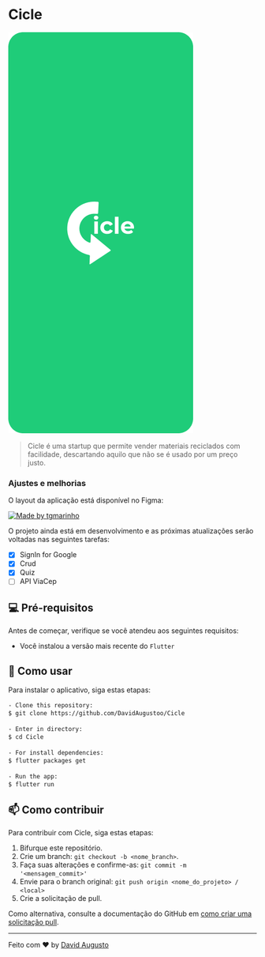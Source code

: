 # Cicle

<!---Esses são exemplos. Veja https://shields.io para outras pessoas ou para personalizar este conjunto de escudos. Você pode querer incluir dependências, status do projeto e informações de licença aqui--->


<img src="./assets/Cell.png" alt="exemplo imagem">




> Cicle é uma startup que permite vender materiais reciclados com facilidade, descartando aquilo que não se é usado por um preço justo.

 
### Ajustes e melhorias

O layout da aplicação está disponível no Figma:

<a  href="https://www.figma.com/file/yDjoNKatZiGCO3JS8961VJ/Cicle-App-Design?node-id=1%3A1726">

<img  alt="Made by tgmarinho"  src="https://img.shields.io/badge/Acessar%20Layout%20-Figma-%2304D361">

</a>


O projeto ainda está em desenvolvimento e as próximas atualizações serão voltadas nas seguintes tarefas:

- [x] SignIn for Google
- [x] Crud 
- [x] Quiz
- [ ] API ViaCep

## 💻 Pré-requisitos

Antes de começar, verifique se você atendeu aos seguintes requisitos:
<!---Estes são apenas requisitos de exemplo. Adicionar, duplicar ou remover conforme necessário--->
* Você instalou a versão mais recente do `Flutter`

## 🤔 Como usar 

Para instalar o aplicativo, siga estas etapas:



```
- Clone this repository:
$ git clone https://github.com/DavidAugustoo/Cicle

- Enter in directory:
$ cd Cicle

- For install dependencies:
$ flutter packages get

- Run the app: 
$ flutter run
```


## 📫 Como contribuir
<!---Se o seu README for longo ou se você tiver algum processo ou etapas específicas que deseja que os contribuidores sigam, considere a criação de um arquivo CONTRIBUTING.md separado--->
Para contribuir com Cicle, siga estas etapas:

1. Bifurque este repositório.
2. Crie um branch: `git checkout -b <nome_branch>`.
3. Faça suas alterações e confirme-as: `git commit -m '<mensagem_commit>'`
4. Envie para o branch original: `git push origin <nome_do_projeto> / <local>`
5. Crie a solicitação de pull.

Como alternativa, consulte a documentação do GitHub em [como criar uma solicitação pull](https://help.github.com/en/github/collaborating-with-issues-and-pull-requests/creating-a-pull-request).

---

Feito com ♥ by [David Augusto](https://github.com/DavidAugustoo)

